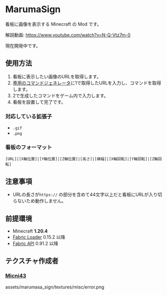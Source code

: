 # MarumaSign

看板に画像を表示する Minecraft の Mod です。

解説動画:
<https://www.youtube.com/watch?v=N-Q-Vtz7m-0>

現在開発中です。

## 使用方法

1. 看板に表示したい画像のURLを取得します。
1. [専用のコマンドジェネレータ](https://toro-server.github.io/marumasign-cmd-generator/)に1で取得したURLを入力し、コマンドを取得します。
1. 2で生成したコマンドをゲーム内で入力します。
1. 看板を設置して完了です。

### 対応している拡張子

- `.gif`
- `.png`

### 看板のフォーマット

`[URL]|[X軸位置]|[Y軸位置]|[Z軸位置]|[高さ]|[横幅]|[X軸回転]|[Y軸回転]|[Z軸回転]`

## 注意事項

- URLの長さが`https://` の部分を含めて44文字以上だと看板にURLが入り切らないため動作しません。

## 前提環境

- Minecraft **1.20.4**
- [Fabric Loader](https://fabricmc.net/use/installer/) 0.15.2 以降
- [Fabric API](https://www.curseforge.com/minecraft/mc-mods/fabric-api) 0.91.2 以降

## テクスチャ作成者

### [Micni43](https://github.com/Micni43)

assets/marumasa_sign/textures/misc/error.png
